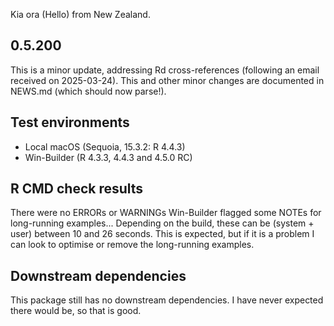 Kia ora (Hello) from New Zealand.  

## 0.5.200
This is a minor update, addressing Rd cross-references (following an email received on 2025-03-24). This and other minor changes are documented in NEWS.md (which should now parse!). 

## Test environments
- Local macOS (Sequoia, 15.3.2: R 4.4.3)
- Win-Builder (R 4.3.3, 4.4.3 and 4.5.0 RC)

## R CMD check results
There were no ERRORs or WARNINGs
Win-Builder flagged some NOTEs for long-running examples... Depending on the build, these can be (system + user) between 10 and 26 seconds. This is expected, but if it is a problem I can look to optimise or remove the long-running examples.

## Downstream dependencies
This package still has no downstream dependencies. I have never expected there would be, so that is good.